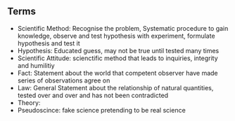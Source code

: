 ## Terms
- Scientific Method: Recognise the problem, Systematic procedure to gain knowledge, observe and test hypothesis with experiment, formulate hypothesis and test it
- Hypothesis: Educated guess, may not be true until tested many times
- Scientific Attitude: scienctific method that leads to inquiries, integrity and humilitiy
- Fact: Statement about the world that competent observer have made series of observations agree on
- Law: General Statement about the relationship of natural quantities, tested over and over and has not been contradicted
- Theory:  
- Pseudoscince: fake science pretending to be real science
